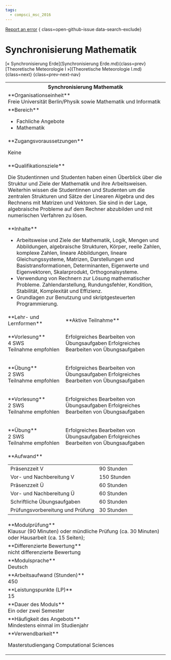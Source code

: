 ```yaml
---
tags:
  - compsci_msc_2016
---
```

[Report an error](https://github.com/SGSSGene/FUB-SUP/issues/new?title=Error%20in%20%22Synchronisierung%20Mathematik%22&body=There%20seems%20to%20be%20an%20error%20in%20module%20%22Synchronisierung%20Mathematik%22%2E%0A%0A%3CDescribe%20here%20a%20slightly%20more%20detailed%20description%20of%20what%20is%20wrong%3E&labels=bug)
{ class=open-github-issue data-search-exclude}

# Synchronisierung Mathematik

[« Synchronisierung Erde](Synchronisierung Erde.md){class=prev}
[Theoretische Meteorologie I »](Theoretische Meteorologie I.md){class=next}
{class=prev-next-nav}

<table markdown id="moduledesc">
<tr markdown class="moduledesc_head"><th colspan="2">Synchronisierung Mathematik </th></tr>
<tr markdown><td colspan="2">**Organisationseinheit**   <br>Freie Universität Berlin/Physik sowie Mathematik und Informatik</td></tr>

<tr markdown><td colspan="2">**Bereich**<br>


- Fachliche Angebote
- Mathematik

</td></tr>

<tr markdown><td colspan="2">**Zugangsvoraussetzungen** <br>

Keine


</td></tr>
<tr markdown><td colspan="2">**Qualifikationsziele**    <br>

Die Studentinnen und Studenten haben einen Überblick über die Struktur und
Ziele der Mathematik und ihre Arbeitsweisen. Weiterhin wissen die
Studentinnen und Studenten um die zentralen Strukturen und Sätze der
Linearen Algebra und des Rechnens mit Matrizen und Vektoren. Sie sind in der
Lage, algebraische Probleme auf dem Rechner abzubilden und mit numerischen
Verfahren zu lösen.


</td></tr>
<tr markdown><td colspan="2">**Inhalte**                <br>


- Arbeitsweise und Ziele der Mathematik, Logik, Mengen und Abbildungen,
  algebraische Strukturen, Körper, reelle Zahlen, komplexe Zahlen, lineare
  Abbildungen, lineare Gleichungssysteme, Matrizen, Darstellungen und
  Basistransformationen, Determinanten, Eigenwerte und Eigenvektoren,
  Skalarprodukt, Orthogonalsysteme.
- Verwendung von Rechnern zur Lösung mathematischer Probleme.
  Zahlendarstellung, Rundungsfehler, Kondition, Stabilität, Komplexität und
  Effizienz.
- Grundlagen zur Benutzung und skriptgesteuerten Programmierung.


</td></tr>

<tr markdown><td>**Lehr- und Lernformen**</td><td>**Aktive Teilnahme**</td></tr>
<tr markdown><td> **Vorlesung** <br>4 SWS <br> Teilnahme empfohlen</td><td>

Erfolgreiches Bearbeiten von Übungsaufgaben
Erfolgreiches Bearbeiten von Übungsaufgaben
</td></tr>
<tr markdown><td> **Übung** <br>2 SWS <br> Teilnahme empfohlen</td><td>

Erfolgreiches Bearbeiten von Übungsaufgaben
Erfolgreiches Bearbeiten von Übungsaufgaben
</td></tr>
<tr markdown><td> **Vorlesung** <br>2 SWS <br> Teilnahme empfohlen</td><td>

Erfolgreiches Bearbeiten von Übungsaufgaben
Erfolgreiches Bearbeiten von Übungsaufgaben
</td></tr>
<tr markdown><td> **Übung** <br>2 SWS <br> Teilnahme empfohlen</td><td>

Erfolgreiches Bearbeiten von Übungsaufgaben
Erfolgreiches Bearbeiten von Übungsaufgaben
</td></tr>
<tr markdown><td colspan="2">**Aufwand**                <br>
<table class="aufwand_table">
<tr><td>Präsenzzeit V</td><td>90 Stunden</td></tr>
<tr><td>Vor- und Nachbereitung V</td><td>150 Stunden</td></tr>
<tr><td>Präsenzzeit Ü</td><td>60 Stunden</td></tr>
<tr><td>Vor- und Nachbereitung Ü</td><td>60 Stunden</td></tr>
<tr><td>Schriftliche Übungsaufgaben</td><td>60 Stunden</td></tr>
<tr><td>Prüfungsvorbereitung und Prüfung</td><td>30 Stunden</td></tr>
</table>

</td></tr>
<tr markdown><td colspan="2">**Modulprüfung**             <br>Klausur (90 Minuten) oder mündliche Prüfung (ca. 30 Minuten) oder Hausarbeit
(ca. 15 Seiten);


</td></tr>
<tr markdown><td colspan="2">**Differenzierte Bewertung** <br>nicht differenzierte Bewertung

</td></tr>
<tr markdown><td colspan="2">**Modulsprache**             <br>Deutsch</td></tr>
<tr markdown><td colspan="2">**Arbeitsaufwand (Stunden)** <br>450</td></tr>
<tr markdown><td colspan="2">**Leistungspunkte (LP)**     <br>15</td></tr>
<tr markdown><td colspan="2">**Dauer des Moduls**         <br>Ein oder zwei Semester</td></tr>
<tr markdown><td colspan="2">**Häufigkeit des Angebots**  <br>Mindestens einmal im Studienjahr</td></tr>
<tr markdown><td colspan="2">**Verwendbarkeit**           <br>

Masterstudiengang Computational Sciences


</td></tr>


</table>
